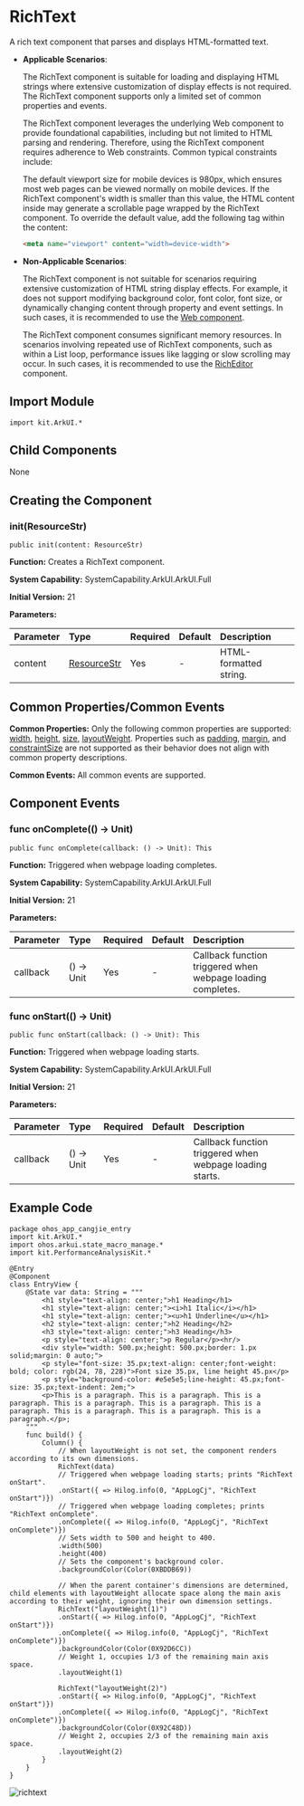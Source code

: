 # RichText

A rich text component that parses and displays HTML-formatted text.

- **Applicable Scenarios**:

  The RichText component is suitable for loading and displaying HTML strings where extensive customization of display effects is not required. The RichText component supports only a limited set of common properties and events.

  The RichText component leverages the underlying Web component to provide foundational capabilities, including but not limited to HTML parsing and rendering. Therefore, using the RichText component requires adherence to Web constraints. Common typical constraints include:

  The default viewport size for mobile devices is 980px, which ensures most web pages can be viewed normally on mobile devices. If the RichText component's width is smaller than this value, the HTML content inside may generate a scrollable page wrapped by the RichText component. To override the default value, add the following tag within the content:

    ```html
    <meta name="viewport" content="width=device-width">
    ```

- **Non-Applicable Scenarios**:

  The RichText component is not suitable for scenarios requiring extensive customization of HTML string display effects. For example, it does not support modifying background color, font color, font size, or dynamically changing content through property and event settings. In such cases, it is recommended to use the [Web component](./cj-web-web.md).

  The RichText component consumes significant memory resources. In scenarios involving repeated use of RichText components, such as within a List loop, performance issues like lagging or slow scrolling may occur. In such cases, it is recommended to use the [RichEditor](./cj-text-input-richeditor.md) component.

## Import Module

```cangjie
import kit.ArkUI.*
```

## Child Components

None

## Creating the Component

### init(ResourceStr)

```cangjie
public init(content: ResourceStr)
```

**Function:** Creates a RichText component.

**System Capability:** SystemCapability.ArkUI.ArkUI.Full

**Initial Version:** 21

**Parameters:**

| Parameter | Type | Required | Default | Description |
|:---|:---|:---|:---|:---|
| content | [ResourceStr](../apis/BasicServicesKit/cj-apis-base.md#interface-resourcestr) | Yes | - | HTML-formatted string. |

## Common Properties/Common Events

**Common Properties:** Only the following common properties are supported: [width](./cj-universal-attribute-size.md#func-widthlength), [height](./cj-universal-attribute-size.md#func-heightlength), [size](./cj-universal-attribute-size.md#func-sizelength-length), [layoutWeight](./cj-universal-attribute-size.md#func-layoutweightint32). Properties such as [padding](./cj-universal-attribute-size.md#func-paddinglength), [margin](./cj-universal-attribute-size.md#func-marginlength), and [constraintSize](./cj-universal-attribute-size.md#func-constraintsizelength-length-length-length) are not supported as their behavior does not align with common property descriptions.

**Common Events:** All common events are supported.

## Component Events

### func onComplete(() -> Unit)

```cangjie
public func onComplete(callback: () -> Unit): This
```

**Function:** Triggered when webpage loading completes.

**System Capability:** SystemCapability.ArkUI.ArkUI.Full

**Initial Version:** 21

**Parameters:**

| Parameter | Type | Required | Default | Description |
|:---|:---|:---|:---|:---|
| callback | () -> Unit | Yes | - | Callback function triggered when webpage loading completes. |

### func onStart(() -> Unit)

```cangjie
public func onStart(callback: () -> Unit): This
```

**Function:** Triggered when webpage loading starts.

**System Capability:** SystemCapability.ArkUI.ArkUI.Full

**Initial Version:** 21

**Parameters:**

| Parameter | Type | Required | Default | Description |
|:---|:---|:---|:---|:---|
| callback | () -> Unit | Yes | - | Callback function triggered when webpage loading starts. |

## Example Code

<!--run-->

```cangjie
package ohos_app_cangjie_entry
import kit.ArkUI.*
import ohos.arkui.state_macro_manage.*
import kit.PerformanceAnalysisKit.*

@Entry
@Component
class EntryView {
    @State var data: String = """
        <h1 style="text-align: center;">h1 Heading</h1>
        <h1 style="text-align: center;"><i>h1 Italic</i></h1>
        <h1 style="text-align: center;"><u>h1 Underline</u></h1>
        <h2 style="text-align: center;">h2 Heading</h2>
        <h3 style="text-align: center;">h3 Heading</h3>
        <p style="text-align: center;">p Regular</p><hr/>
        <div style="width: 500.px;height: 500.px;border: 1.px solid;margin: 0 auto;">
        <p style="font-size: 35.px;text-align: center;font-weight: bold; color: rgb(24, 78, 228)">Font size 35.px, line height 45.px</p>
        <p style="background-color: #e5e5e5;line-height: 45.px;font-size: 35.px;text-indent: 2em;">
        <p>This is a paragraph. This is a paragraph. This is a paragraph. This is a paragraph. This is a paragraph. This is a paragraph. This is a paragraph. This is a paragraph. This is a paragraph.</p>;
    """
    func build() {
        Column() {
            // When layoutWeight is not set, the component renders according to its own dimensions.
            RichText(data)
            // Triggered when webpage loading starts; prints "RichText onStart".
            .onStart({ => Hilog.info(0, "AppLogCj", "RichText onStart")})
            // Triggered when webpage loading completes; prints "RichText onComplete".
            .onComplete({ => Hilog.info(0, "AppLogCj", "RichText onComplete")})
            // Sets width to 500 and height to 400.
            .width(500)
            .height(400)
            // Sets the component's background color.
            .backgroundColor(Color(0XBDDB69))

            // When the parent container's dimensions are determined, child elements with layoutWeight allocate space along the main axis according to their weight, ignoring their own dimension settings.
            RichText("layoutWeight(1)")
            .onStart({ => Hilog.info(0, "AppLogCj", "RichText onStart")})
            .onComplete({ => Hilog.info(0, "AppLogCj", "RichText onComplete")})
            .backgroundColor(Color(0X92D6CC))
            // Weight 1, occupies 1/3 of the remaining main axis space.
            .layoutWeight(1)

            RichText("layoutWeight(2)")
            .onStart({ => Hilog.info(0, "AppLogCj", "RichText onStart")})
            .onComplete({ => Hilog.info(0, "AppLogCj", "RichText onComplete")})
            .backgroundColor(Color(0X92C48D))
            // Weight 2, occupies 2/3 of the remaining main axis space.
            .layoutWeight(2)
        }
    }
}
```

![richtext](figures/richtext.png)